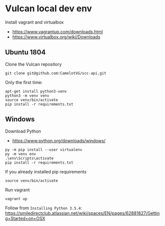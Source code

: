 # Vulcan local dev env

Install vagrant and virtualbox

* https://www.vagrantup.com/downloads.html
* https://www.virtualbox.org/wiki/Downloads

## Ubuntu 1804

Clone the Vulcan repository

```
git clone git@github.com:CamelotVG/scc-api.git
```

Only the first time:

```
apt-get install python3-venv
python3 -m venv venv
source venv/bin/activate
pip install -r requirements.txt
```

## Windows

Download Python

* https://www.python.org/downloads/windows/

```
py -m pip install --user virtualenv
py -m venv env
.\env\Scripts\activate
pip install -r requirements.txt
```

If you already installed pip requirements

```
source venv/bin/activate
```

Run vagrant

```
vagrant up
```

Follow from `Installing Python 3.5.4`: https://smiledirectclub.atlassian.net/wiki/spaces/EN/pages/62881827/Getting+Started+on+OSX
